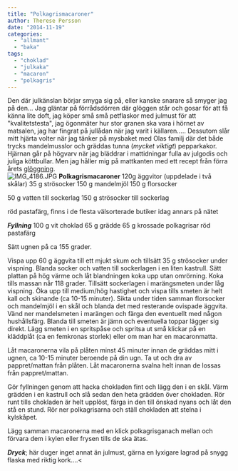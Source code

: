 ```yaml
---
title: "Polkagrismacaroner"
author: Therese Persson
date: "2014-11-19"
categories: 
  - "allmant"
  - "baka"
tags: 
  - "choklad"
  - "julkaka"
  - "macaron"
  - "polkagris"
---
```


Den där julkänslan börjar smyga sig på, eller kanske snarare så smyger jag på den... Jag gläntar på förrådsdörren där glöggen står och gosar för att få känna lite doft, jag köper små små petflaskor med julmust för att "kvalitetstesta", jag ögonmäter hur stor granen ska vara i hörnet av matsalen, jag har fingrat på jullådan när jag varit i källaren..... Dessutom slår mitt hjärta volter när jag tänker på mysbaket med Olas familj där det både trycks mandelmusslor och gräddas tunna (_mycket viktigt_) pepparkakor. Hjärnan går på högvarv när jag bläddrar i mattidningar fulla av julgodis och juliga köttbullar. Men jag håller mig på mattkanten med ett recept från förra årets [glöggning](/posts/gloggning-2013/).  
![IMG_4186.JPG](/static/img/IMG_4186.jpg)
**Polkagrismacaroner** 120g äggvitor (uppdelade i två skålar) 35 g strösocker 150 g mandelmjöl 150 g florsocker

50 g vatten till sockerlag 150 g strösocker till sockerlag

röd pastafärg, finns i de flesta välsorterade butiker idag annars på nätet

**_Fyllning_** 100 g vit choklad 65 g grädde 65 g krossade polkagrisar röd pastafärg

Sätt ugnen på ca 155 grader.

Vispa upp 60 g äggvita till ett mjukt skum och tillsätt 35 g strösocker under vispning. Blanda socker och vatten till sockerlagen i en liten kastrull. Sätt plattan på hög värme och låt blandningen koka upp utan omrörning. Koka tills massan når 118 grader. Tillsätt sockerlagen i marängsmeten under låg vispning. Öka upp till medium/hög hastighet och vispa tills smeten är helt kall och skinande (ca 10-15 minuter). Sikta under tiden samman florsocker och mandelmjöl i en skål och blanda det med resterande ovispade äggvita. Vänd ner mandelsmeten i marängen och färga den eventuellt med någon hushållsfärg. Blanda till smeten är jämn och eventuella toppar lägger sig direkt. Lägg smeten i en spritspåse och spritsa ut små klickar på en kläddplåt (ca en femkronas storlek) eller om man har en macaronmatta.

Låt macaronerna vila på plåten minst 45 minuter innan de gräddas mitt i ugnen, ca 10-15 minuter beroende på din ugn. Ta ut och dra av pappret/mattan från plåten. Låt macaronerna svalna helt innan de lossas från pappret/mattan.

Gör fyllningen genom att hacka chokladen fint och lägg den i en skål. Värm grädden i en kastrull och slå sedan den heta grädden över chokladen. Rör runt tills chokladen är helt upplöst, färga in den till önskad nyans och låt den stå en stund. Rör ner polkagrisarna och ställ chokladen att stelna i kylskåpet.

Lägg samman macaronerna med en klick polkagrisganach mellan och förvara dem i kylen eller frysen tills de ska ätas.

**_Dryck_**; här duger inget annat än julmust, gärna en lyxigare lagrad på snygg flaska med riktig kork....<
